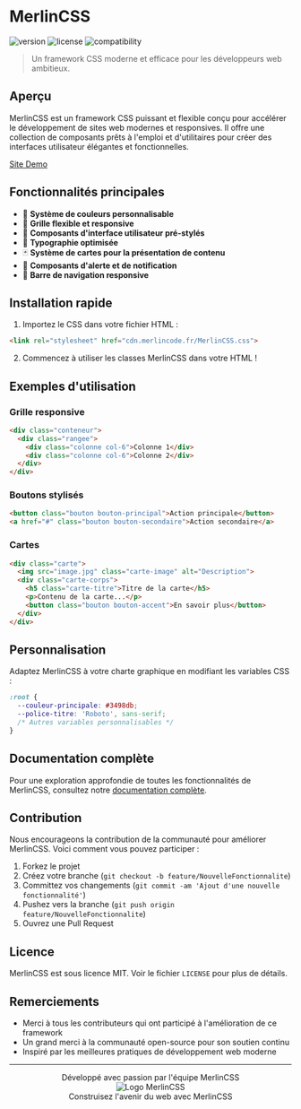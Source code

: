 # MerlinCSS

![version](https://img.shields.io/badge/version-1.0.0-blue.svg)
![license](https://img.shields.io/badge/license-MIT-green.svg)
![compatibility](https://img.shields.io/badge/compatibility-modern%20browsers-brightgreen.svg)

> Un framework CSS moderne et efficace pour les développeurs web ambitieux.

## Aperçu

MerlinCSS est un framework CSS puissant et flexible conçu pour accélérer le développement de sites web modernes et responsives. Il offre une collection de composants prêts à l'emploi et d'utilitaires pour créer des interfaces utilisateur élégantes et fonctionnelles.

[Site Demo](https://cdn.merlincode.fr)

## Fonctionnalités principales

- 🎨 **Système de couleurs personnalisable**
- 📏 **Grille flexible et responsive**
- 🔘 **Composants d'interface utilisateur pré-stylés**
- 📝 **Typographie optimisée**
- 🃏 **Système de cartes pour la présentation de contenu**
- 🚨 **Composants d'alerte et de notification**
- 🧭 **Barre de navigation responsive**

## Installation rapide

1. Importez le CSS dans votre fichier HTML :

```html
<link rel="stylesheet" href="cdn.merlincode.fr/MerlinCSS.css">
```

2. Commencez à utiliser les classes MerlinCSS dans votre HTML !

## Exemples d'utilisation

### Grille responsive
```html
<div class="conteneur">
  <div class="rangee">
    <div class="colonne col-6">Colonne 1</div>
    <div class="colonne col-6">Colonne 2</div>
  </div>
</div>
```

### Boutons stylisés
```html
<button class="bouton bouton-principal">Action principale</button>
<a href="#" class="bouton bouton-secondaire">Action secondaire</a>
```

### Cartes
```html
<div class="carte">
  <img src="image.jpg" class="carte-image" alt="Description">
  <div class="carte-corps">
    <h5 class="carte-titre">Titre de la carte</h5>
    <p>Contenu de la carte...</p>
    <button class="bouton bouton-accent">En savoir plus</button>
  </div>
</div>
```

## Personnalisation

Adaptez MerlinCSS à votre charte graphique en modifiant les variables CSS :

```css
:root {
  --couleur-principale: #3498db;
  --police-titre: 'Roboto', sans-serif;
  /* Autres variables personnalisables */
}
```

## Documentation complète

Pour une exploration approfondie de toutes les fonctionnalités de MerlinCSS, consultez notre [documentation complète](https://lien-vers-votre-doc.com).

## Contribution

Nous encourageons la contribution de la communauté pour améliorer MerlinCSS. Voici comment vous pouvez participer :

1. Forkez le projet
2. Créez votre branche (`git checkout -b feature/NouvelleFonctionnalite`)
3. Committez vos changements (`git commit -am 'Ajout d'une nouvelle fonctionnalité'`)
4. Pushez vers la branche (`git push origin feature/NouvelleFonctionnalite`)
5. Ouvrez une Pull Request

## Licence

MerlinCSS est sous licence MIT. Voir le fichier `LICENSE` pour plus de détails.

## Remerciements

- Merci à tous les contributeurs qui ont participé à l'amélioration de ce framework
- Un grand merci à la communauté open-source pour son soutien continu
- Inspiré par les meilleures pratiques de développement web moderne

---

<p align="center">
  Développé avec passion par l'équipe MerlinCSS
  <br>
  <img src="https://cdn.merlincode.fr/MERLIN_1.webp" alt="Logo MerlinCSS">
  <br>
  Construisez l'avenir du web avec MerlinCSS
</p>
